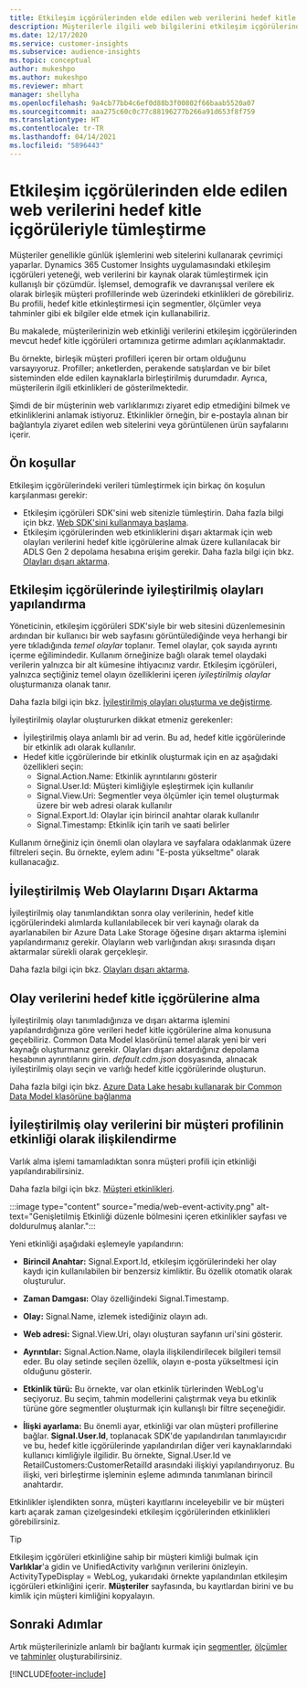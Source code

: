 ```yaml
---
title: Etkileşim içgörülerinden elde edilen web verilerini hedef kitle içgörüleriyle tümleştirme
description: Müşterilerle ilgili web bilgilerini etkileşim içgörülerinden hedef kitle içgörülerine getirin.
ms.date: 12/17/2020
ms.service: customer-insights
ms.subservice: audience-insights
ms.topic: conceptual
author: mukeshpo
ms.author: mukeshpo
ms.reviewer: mhart
manager: shellyha
ms.openlocfilehash: 9a4cb77bb4c6ef0d88b3f00802f66baab5520a07
ms.sourcegitcommit: aaa275c60c0c77c88196277b266a91d653f8f759
ms.translationtype: HT
ms.contentlocale: tr-TR
ms.lasthandoff: 04/14/2021
ms.locfileid: "5896443"
---
```

# <a name="integrate-web-data-from-engagement-insights-with-audience-insights"></a>Etkileşim içgörülerinden elde edilen web verilerini hedef kitle içgörüleriyle tümleştirme

Müşteriler genellikle günlük işlemlerini web sitelerini kullanarak çevrimiçi yaparlar. Dynamics 365 Customer Insights uygulamasındaki etkileşim içgörüleri yeteneği, web verilerini bir kaynak olarak tümleştirmek için kullanışlı bir çözümdür. İşlemsel, demografik ve davranışsal verilere ek olarak birleşik müşteri profillerinde web üzerindeki etkinlikleri de görebiliriz. Bu profili, hedef kitle etkinleştirmesi için segmentler, ölçümler veya tahminler gibi ek bilgiler elde etmek için kullanabiliriz.

Bu makalede, müşterilerinizin web etkinliği verilerini etkileşim içgörülerinden mevcut hedef kitle içgörüleri ortamınıza getirme adımları açıklanmaktadır.

Bu örnekte, birleşik müşteri profilleri içeren bir ortam olduğunu varsayıyoruz. Profiller; anketlerden, perakende satışlardan ve bir bilet sisteminden elde edilen kaynaklarla birleştirilmiş durumdadır. Ayrıca, müşterilerin ilgili etkinlikleri de gösterilmektedir. 

Şimdi de bir müşterinin web varlıklarımızı ziyaret edip etmediğini bilmek ve etkinliklerini anlamak istiyoruz. Etkinlikler örneğin, bir e-postayla alınan bir bağlantıyla ziyaret edilen web sitelerini veya görüntülenen ürün sayfalarını içerir.

## <a name="prerequisites"></a>Ön koşullar

Etkileşim içgörülerindeki verileri tümleştirmek için birkaç ön koşulun karşılanması gerekir: 

- Etkileşim içgörüleri SDK'sini web sitenizle tümleştirin. Daha fazla bilgi için bkz. [Web SDK'sini kullanmaya başlama](../engagement-insights/instrument-website.md).
- Etkileşim içgörülerinden web etkinliklerini dışarı aktarmak için web olayları verilerini hedef kitle içgörülerine almak üzere kullanılacak bir ADLS Gen 2 depolama hesabına erişim gerekir. Daha fazla bilgi için bkz. [Olayları dışarı aktarma](../engagement-insights/export-events.md).

## <a name="configure-refined-events-in-engagement-insights"></a>Etkileşim içgörülerinde iyileştirilmiş olayları yapılandırma

Yöneticinin, etkileşim içgörüleri SDK'siyle bir web sitesini düzenlemesinin ardından bir kullanıcı bir web sayfasını görüntülediğinde veya herhangi bir yere tıkladığında *temel olaylar* toplanır. Temel olaylar, çok sayıda ayrıntı içerme eğilimindedir. Kullanım örneğinize bağlı olarak temel olaydaki verilerin yalnızca bir alt kümesine ihtiyacınız vardır. Etkileşim içgörüleri, yalnızca seçtiğiniz temel olayın özelliklerini içeren *iyileştirilmiş olaylar* oluşturmanıza olanak tanır.     

Daha fazla bilgi için bkz. [İyileştirilmiş olayları oluşturma ve değiştirme](../engagement-insights/refined-events.md).

İyileştirilmiş olaylar oluştururken dikkat etmeniz gerekenler: 

- İyileştirilmiş olaya anlamlı bir ad verin. Bu ad, hedef kitle içgörülerinde bir etkinlik adı olarak kullanılır.
- Hedef kitle içgörülerinde bir etkinlik oluşturmak için en az aşağıdaki özellikleri seçin: 
    - Signal.Action.Name: Etkinlik ayrıntılarını gösterir
    - Signal.User.Id: Müşteri kimliğiyle eşleştirmek için kullanılır
    - Signal.View.Uri: Segmentler veya ölçümler için temel oluşturmak üzere bir web adresi olarak kullanılır
    - Signal.Export.Id: Olaylar için birincil anahtar olarak kullanılır
    - Signal.Timestamp: Etkinlik için tarih ve saati belirler

Kullanım örneğiniz için önemli olan olaylara ve sayfalara odaklanmak üzere filtreleri seçin. Bu örnekte, eylem adını "E-posta yükseltme" olarak kullanacağız.

## <a name="export-the-refined-web-events"></a>İyileştirilmiş Web Olaylarını Dışarı Aktarma 

İyileştirilmiş olay tanımlandıktan sonra olay verilerinin, hedef kitle içgörülerindeki alımlarda kullanılabilecek bir veri kaynağı olarak da ayarlanabilen bir Azure Data Lake Storage öğesine dışarı aktarma işlemini yapılandırmanız gerekir. Olayların web varlığından akışı sırasında dışarı aktarmalar sürekli olarak gerçekleşir.

Daha fazla bilgi için bkz. [Olayları dışarı aktarma](../engagement-insights/export-events.md).

## <a name="ingest-event-data-to-audience-insights"></a>Olay verilerini hedef kitle içgörülerine alma

İyileştirilmiş olayı tanımladığınıza ve dışarı aktarma işlemini yapılandırdığınıza göre verileri hedef kitle içgörülerine alma konusuna geçebiliriz. Common Data Model klasörünü temel alarak yeni bir veri kaynağı oluşturmanız gerekir. Olayları dışarı aktardığınız depolama hesabının ayrıntılarını girin. *default.cdm.json* dosyasında, alınacak iyileştirilmiş olayı seçin ve varlığı hedef kitle içgörülerinde oluşturun.

Daha fazla bilgi için bkz. [Azure Data Lake hesabı kullanarak bir Common Data Model klasörüne bağlanma](connect-common-data-model.md)


## <a name="relate-refined-event-data-as-an-activity-of-a-customer-profile"></a>İyileştirilmiş olay verilerini bir müşteri profilinin etkinliği olarak ilişkilendirme

Varlık alma işlemi tamamladıktan sonra müşteri profili için etkinliği yapılandırabilirsiniz.

Daha fazla bilgi için bkz. [Müşteri etkinlikleri](activities.md).

:::image type="content" source="media/web-event-activity.png" alt-text="Genişletilmiş Etkinliği düzenle bölmesini içeren etkinlikler sayfası ve doldurulmuş alanlar.":::

Yeni etkinliği aşağıdaki eşlemeyle yapılandırın: 

- **Birincil Anahtar:** Signal.Export.Id, etkileşim içgörülerindeki her olay kaydı için kullanılabilen bir benzersiz kimliktir. Bu özellik otomatik olarak oluşturulur.

- **Zaman Damgası:** Olay özelliğindeki Signal.Timestamp.

- **Olay:** Signal.Name, izlemek istediğiniz olayın adı.

- **Web adresi:** Signal.View.Uri, olayı oluşturan sayfanın uri'sini gösterir.

- **Ayrıntılar:** Signal.Action.Name, olayla ilişkilendirilecek bilgileri temsil eder. Bu olay setinde seçilen özellik, olayın e-posta yükseltmesi için olduğunu gösterir.

- **Etkinlik türü:** Bu örnekte, var olan etkinlik türlerinden WebLog'u seçiyoruz. Bu seçim, tahmin modellerini çalıştırmak veya bu etkinlik türüne göre segmentler oluşturmak için kullanışlı bir filtre seçeneğidir.

- **İlişki ayarlama:** Bu önemli ayar, etkinliği var olan müşteri profillerine bağlar. **Signal.User.Id**, toplanacak SDK'de yapılandırılan tanımlayıcıdır ve bu, hedef kitle içgörülerinde yapılandırılan diğer veri kaynaklarındaki kullanıcı kimliğiyle ilgilidir. Bu örnekte, Signal.User.Id ve RetailCustomers:CustomerRetailId arasındaki ilişkiyi yapılandırıyoruz. Bu ilişki, veri birleştirme işleminin eşleme adımında tanımlanan birincil anahtardır.


Etkinlikler işlendikten sonra, müşteri kayıtlarını inceleyebilir ve bir müşteri kartı açarak zaman çizelgesindeki etkileşim içgörülerinden etkinlikleri görebilirsiniz. 

> [!TIP]
> Etkileşim içgörüleri etkinliğine sahip bir müşteri kimliği bulmak için **Varlıklar**'a gidin ve UnifiedActivity varlığının verilerini önizleyin. ActivityTypeDisplay = WebLog, yukarıdaki örnekte yapılandırılan etkileşim içgörüleri etkinliğini içerir. **Müşteriler** sayfasında, bu kayıtlardan birini ve bu kimlik için müşteri kimliğini kopyalayın.

## <a name="next-steps"></a>Sonraki Adımlar

Artık müşterilerinizle anlamlı bir bağlantı kurmak için [segmentler](segments.md), [ölçümler](measures.md) ve [tahminler](predictions.md) oluşturabilirsiniz.


[!INCLUDE[footer-include](../includes/footer-banner.md)]